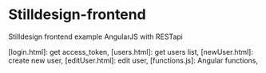 # Stilldesign-frontend
Stilldesign frontend example
AngularJS with RESTapi

[login.html]: get access_token,
[users.html]: get users list,
[newUser.html]: create new user,
[editUser.html]: edit user,
[functions.js]: Angular functions,
